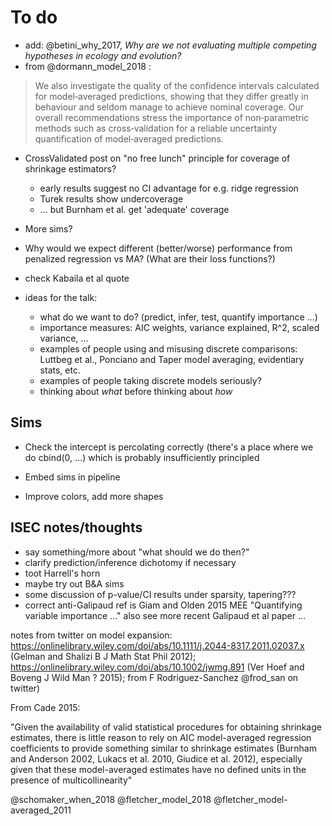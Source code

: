 # To do

- add: @betini_why_2017, *Why are we not evaluating multiple competing hypotheses in ecology and evolution?*
- from @dormann_model_2018 :

> We also investigate the quality of the confidence intervals calculated for model‐averaged predictions, showing that they differ greatly in behaviour and seldom manage to achieve nominal coverage. Our overall recommendations stress the importance of non‐parametric methods such as cross‐validation for a reliable uncertainty quantification of model‐averaged predictions.

- CrossValidated post on "no free lunch" principle for coverage of shrinkage estimators?
    - early results suggest no CI advantage for e.g. ridge regression
	- Turek results show undercoverage
	- ... but Burnham et al. get 'adequate' coverage
- More sims?
- Why would we expect different (better/worse) performance from penalized regression vs MA?  (What are their loss functions?)
- check Kabaila et al quote

- ideas for the talk:
    - what do we want to do? (predict, infer, test, quantify importance ...)
	- importance measures: AIC weights, variance explained, R^2, scaled variance, ...
	- examples of people using and misusing discrete comparisons: Luttbeg et al., Ponciano and Taper model averaging, evidentiary stats, etc.
	- examples of people taking discrete models seriously?
	- thinking about *what* before thinking about *how*

## Sims

* Check the intercept is percolating correctly (there's a place where we do cbind(0, …) which is probably insufficiently principled

* Embed sims in pipeline

* Improve colors, add more shapes


## ISEC notes/thoughts

- say something/more about "what should we do then?"
- clarify prediction/inference dichotomy if necessary
- toot Harrell's horn
- maybe try out B&A sims
- some discussion of p-value/CI results under sparsity, tapering???
- correct anti-Galipaud ref is Giam and Olden 2015 MEE "Quantifying variable importance ..." also see more recent Galipaud et al paper ...


notes from twitter on model expansion: https://onlinelibrary.wiley.com/doi/abs/10.1111/j.2044-8317.2011.02037.x (Gelman and Shalizi B J Math Stat Phil 2012); https://onlinelibrary.wiley.com/doi/abs/10.1002/jwmg.891 (Ver Hoef and Boveng J Wild Man ? 2015); from F Rodriguez-Sanchez @frod_san on twitter)


From Cade 2015:

"Given the availability of valid statistical procedures for obtaining
shrinkage estimates, there is little reason to rely
on AIC model-averaged regression coefficients to provide
something similar to shrinkage estimates (Burnham
and Anderson 2002, Lukacs et al. 2010, Giudice et al. 2012),
especially given that these model-averaged estimates have no
defined units in the presence of multicollinearity"

@schomaker_when_2018
@fletcher_model_2018
@fletcher_model-averaged_2011
